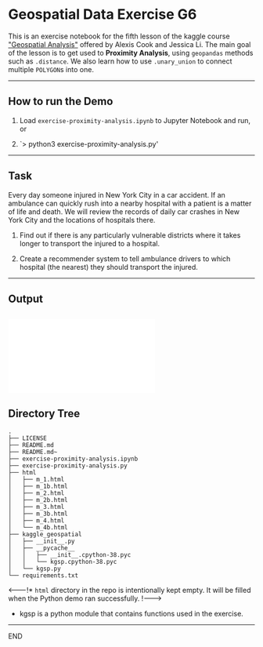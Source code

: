 # Geospatial Data Exercise G6

This is an exercise notebook for the fifth lesson of the kaggle course
["Geospatial Analysis"](https://www.kaggle.com/learn/geospatial-analysis)
offered by Alexis Cook and Jessica Li. The main goal of the lesson is
to get used to __Proximity Analysis__, using `geopandas` methods such as
`.distance`. We also learn how to use 
`.unary_union` to connect multiple `POLYGON`s into one.

------------------------------------------------------------------
## How to run the Demo

1. Load `exercise-proximity-analysis.ipynb` to Jupyter Notebook and run, or

2. `> python3 exercise-proximity-analysis.py'

------------------------------------------------------------------
## Task


   Every day someone injured in New York City in a car accident.
   If an ambulance can quickly rush into a nearby hospital with a patient
   is a matter of life and death. We will review the records of daily car
   crashes in New York City and the locations of hospitals there.

 1. Find out if there is any particularly vulnerable districts where
    it takes longer to transport the injured to a hospital.

 2. Create a recommender system to tell ambulance drivers
    to which hospital (the nearest) they should transport the injured.

------------------------------------------------------------------
## Output
![fig.1](./html/m_4b.html)
------------------------------------------------------------------
## Directory Tree
```
.
├── LICENSE
├── README.md
├── README.md~
├── exercise-proximity-analysis.ipynb
├── exercise-proximity-analysis.py
├── html
│   ├── m_1.html
│   ├── m_1b.html
│   ├── m_2.html
│   ├── m_2b.html
│   ├── m_3.html
│   ├── m_3b.html
│   ├── m_4.html
│   └── m_4b.html
├── kaggle_geospatial
│   ├── __init__.py
│   ├── __pycache__
│   │   ├── __init__.cpython-38.pyc
│   │   └── kgsp.cpython-38.pyc
│   └── kgsp.py
└── requirements.txt

```

<---!* `html` directory in the repo is intentionally kept empty. It will be
   filled when the Python demo ran successfully. !--->

* kgsp is a python module that contains functions used in the exercise. 
------------------------------------------------------------------
END

